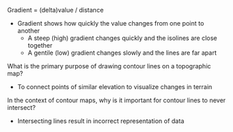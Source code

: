 Gradient = (delta)value / distance 
- Gradient shows how quickly the value changes from one point to another 
	- A steep (high) gradient changes quickly and the isolines are close together 
	- A gentile (low) gradient changes slowly and the lines are far apart 

What is the primary purpose of drawing contour lines on a topographic map?
- To connect points of similar elevation to visualize changes in terrain 

In the context of contour maps, why is it important for contour lines to never intersect?
- Intersecting lines result in incorrect representation of data 

